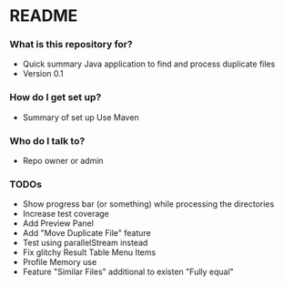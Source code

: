 # README #

### What is this repository for? ###

* Quick summary
	Java application to find and process duplicate files
* Version 0.1

### How do I get set up? ###

* Summary of set up
	Use Maven

### Who do I talk to? ###

* Repo owner or admin

### TODOs ###

* Show progress bar (or something) while processing the directories
* Increase test coverage
* Add Preview Panel
* Add "Move Duplicate File" feature
* Test using parallelStream instead
* Fix glitchy Result Table Menu Items
* Profile Memory use
* Feature "Similar Files" additional to existen "Fully equal"

